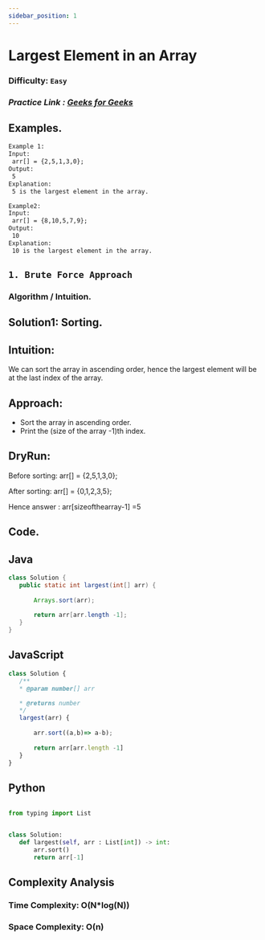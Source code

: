 ```yaml
---
sidebar_position: 1
---
```


# Largest Element in an Array
 ### Difficulty: `Easy`


### ***Practice Link : [Geeks for Geeks ](https://www.geeksforgeeks.org/problems/largest-element-in-array4009/0?utm_source=youtube&utm_medium=collab_striver_ytdescription&utm_campaign=largest-element-in-array)***

## Examples.


```txt
Example 1:
Input:
 arr[] = {2,5,1,3,0};
Output:
 5
Explanation:
 5 is the largest element in the array. 

Example2:
Input:
 arr[] = {8,10,5,7,9};
Output:
 10
Explanation:
 10 is the largest element in the array.
```


## `1. Brute Force Approach`

### Algorithm / Intuition.

## Solution1: Sorting.

## Intuition:
We can sort the array in ascending order, hence the largest element will be at the last index of the array.

## Approach: 
- Sort the array in ascending order.
- Print the (size of the array -1)th index.

## DryRun:
Before sorting: arr[] = {2,5,1,3,0};

After sorting: arr[] = {0,1,2,3,5};

Hence answer : arr[sizeofthearray-1] =5


## Code.
 ## Java
 ```java
class Solution {
    public static int largest(int[] arr) {
        
        Arrays.sort(arr);
        
        return arr[arr.length -1];
    }
}
```


 ## JavaScript
 ```javascript
class Solution {
    /**
    * @param number[] arr

    * @returns number
    */
    largest(arr) {
        
        arr.sort((a,b)=> a-b);
        
        return arr[arr.length -1]
    }
}
```

 ## Python
 ```python

from typing import List


class Solution:
    def largest(self, arr : List[int]) -> int:
        arr.sort()
        return arr[-1]
```

## Complexity Analysis

### Time Complexity: O(N*log(N))

### Space Complexity: O(n)





